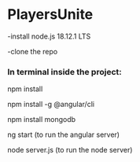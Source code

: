 # PlayersUnite

-install node.js 18.12.1 LTS

-clone the repo

### In terminal inside the project:
npm install

npm install -g @angular/cli

npm install mongodb

ng start (to run the angular server)

node server.js (to run the node server)
